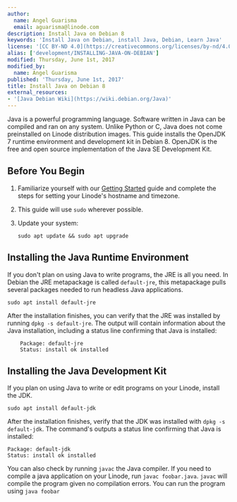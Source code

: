 ```yaml
---
author:
  name: Angel Guarisma
  email: aguarisma@linode.com
description: Install Java on Debian 8
keywords: 'Install Java on Debian, install Java, Debian, Learn Java'
license: '[CC BY-ND 4.0](https://creativecommons.org/licenses/by-nd/4.0)'
alias: ['development/INSTALLING-JAVA-ON-DEBIAN']
modified: Thursday, June 1st, 2017
modified_by:
  name: Angel Guarisma
published: 'Thursday, June 1st, 2017'
title: Install Java on Debian 8
external_resources:
- '[Java Debian Wiki](https://wiki.debian.org/Java)'
---
```


Java is a powerful programming language. Software written in Java can be compiled and ran on any system. Unlike Python or C, Java does not come preinstalled on Linode distribution images. This guide installs the OpenJDK 7 runtime environment and development kit in Debian 8. OpenJDK is the free and open source implementation of the Java SE Development Kit.

## Before You Begin

1.  Familiarize yourself with our [Getting Started](/docs/getting-started) guide and complete the steps for setting your Linode's hostname and timezone.

2.  This guide will use `sudo` wherever possible. 

3.  Update your system:

        sudo apt update && sudo apt upgrade


## Installing the Java Runtime Environment

If you don't plan on using Java to write programs, the JRE is all you need. In Debian the JRE metapackage is called `default-jre`, this metapackage pulls several packages needed to run headless Java applications.
	
	sudo apt install default-jre
	
After the installation finishes, you can verify that the JRE was installed by running `dpkg -s default-jre`. The output will contain information about the Java installation, including a status line confirming that Java is installed:
	
        Package: default-jre
        Status: install ok installed
	
## Installing the Java Development Kit

If you plan on using Java to write or edit programs on your Linode, install the JDK. 

	sudo apt install default-jdk

After the installation finishes, verify that the JDK was installed with `dpkg -s default-jdk`. The command's outputs a status line confirming that Java is installed:
	
	Package: default-jdk
	Status: install ok installed

You can also check by running `javac` the Java compiler. If you need to compile a java application on your Linode, run `javac foobar.java`. `javac` will compile the program given no compilation errors. You can run the program using `java foobar` 
